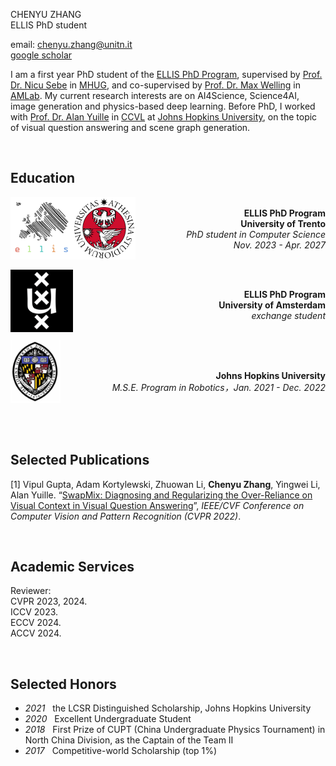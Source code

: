 
CHENYU ZHANG <br>
ELLIS PhD student <br>
<!-- the University of Trento <br> -->
email: <chenyu.zhang@unitn.it><br>
[google scholar](https://scholar.google.com/citations?hl=en&user=mhQQsNgAAAAJ)

I am a first year PhD student of the [ELLIS PhD Program](https://ellis.eu/phd-postdoc), supervised by [Prof. Dr. Nicu Sebe](https://disi.unitn.it/~sebe/) in [MHUG](http://mhug.disi.unitn.it/#/), and 
co-supervised by [Prof. Dr. Max Welling](https://staff.fnwi.uva.nl/m.welling/) in [AMLab](https://amlab.science.uva.nl/). My current research interests are on AI4Science, Science4AI, image generation and physics-based deep learning. Before PhD, I worked with [Prof. Dr. Alan Yuille](https://www.cs.jhu.edu/~ayuille/) in [CCVL](https://ccvl.jhu.edu/) at [Johns Hopkins University](https://www.jhu.edu/), on the topic of visual question answering and scene graph generation. 



<br>

## Education

 <img style="float: left;" src="assets/img/ellis.png" width="100" height="100">
 <img style="float: left;" src="assets/img/unitn.png" width="100" height="100">
 <p style="text-align: right"> 
 <br>
 <b> ELLIS PhD Program </b>   <br>
 <b> University of Trento </b>   <br>
 <i> PhD student in Computer Science </i> <br>
 <i> Nov. 2023 - Apr. 2027 </i>
 </p>

 <br>

 <img style="float: left;" src="assets/img/UvA.png" width="100" height="100">
 <p style="text-align: right"> 
 <br>
 <b> ELLIS PhD Program </b>   <br>
 <b> University of Amsterdam </b>   <br>
 <i> exchange student </i>
 </p>

 <br>

 <img style="float: left;" src="assets/img/JHU.jpg" width="80" height="100">
 <p style="text-align: right"> 
 <br> <br>
 <b> Johns Hopkins University </b>   <br>
 <i> M.S.E. Program in Robotics，Jan. 2021 - Dec. 2022 </i>
 </p>

<br>


<br>
<br>

## Selected Publications

[1] Vipul Gupta, Adam Kortylewski, Zhuowan Li, <b>Chenyu Zhang</b>, Yingwei Li, Alan Yuille. “[SwapMix: Diagnosing and Regularizing the Over-Reliance on Visual Context in Visual Question Answering](https://openaccess.thecvf.com/content/CVPR2022/papers/Gupta_SwapMix_Diagnosing_and_Regularizing_the_Over-Reliance_on_Visual_Context_in_CVPR_2022_paper.pdf)”, <i>IEEE/CVF Conference on Computer Vision and Pattern Recognition (CVPR 2022)</i>.

<br>

## Academic Services
Reviewer: <br>
CVPR 2023, 2024. <br>
ICCV 2023.  <br>
ECCV 2024.  <br>
ACCV 2024.


<br>

## Selected Honors

* *2021* &nbsp;  the LCSR Distinguished Scholarship, Johns Hopkins University
* *2020* &nbsp;  Excellent Undergraduate Student
* *2018* &nbsp;  First Prize of CUPT (China Undergraduate Physics Tournament) in North China Division, as the Captain of the Team Ⅱ
* *2017* &nbsp;  Competitive-world Scholarship (top 1%)

